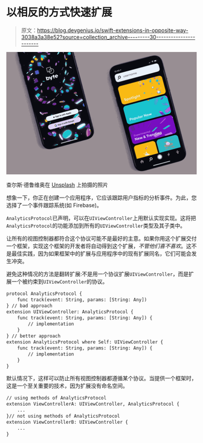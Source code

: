 # 以相反的方式快速扩展

> 原文：<https://blog.devgenius.io/swift-extensions-in-opposite-way-3038a3a38e52?source=collection_archive---------30----------------------->

![](img/fd5eaa961244e62c9fe0464a2ba12e05.png)

查尔斯·德鲁维奥在 [Unsplash](/?utm_source=unsplash&utm_medium=referral&utm_content=creditCopyText) 上拍摄的照片

想象一下，你正在创建一个应用程序，它应该跟踪用户指标的分析事件。为此，您选择了一个事件跟踪系统(如 Firebase)。

`AnalyticsProtocol`已声明，可以在`UIViewController`上用默认实现实现。这将把`AnalyticsProtocol`的功能添加到所有的`UIViewController`类型及其子类中。

让所有的视图控制器都符合这个协议可能不是最好的主意。如果你用这个扩展交付一个框架，实现这个框架的开发者将自动得到这个扩展，*不管他们喜不喜欢*。这不是最佳实践，因为如果框架中的扩展与应用程序中的现有扩展同名，它们可能会发生冲突。

避免这种情况的方法是翻转扩展:不是用一个协议扩展`UIViewController`，而是扩展一个被约束到`UIViewController`的协议。

```
protocol AnalyticsProtocol {
    func track(event: String, params: [String: Any])
} // bad approach 
extension UIViewController: AnalyticsProtocol {
    func track(event: String, params: [String: Any]) { 
        // implementation
    }
} // better approach 
extension AnalyticsProtocol where Self: UIViewController {
    func track(event: String, params: [String: Any]) { 
        // implementation
    }
}
```

默认情况下，这样可以防止所有视图控制器都遵循某个协议。当提供一个框架时，这是一个至关重要的技术，因为扩展没有命名空间。

```
// using methods of AnalyticsProtocol
extension ViewControllerA: UIViewController, AnalyticsProtocol {
    ...
}// not using methods of AnalyticsProtocol
extension ViewControllerB: UIViewController {
    ...
}
```